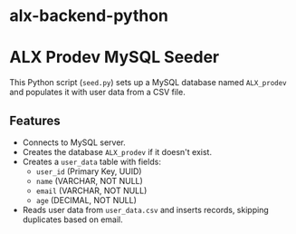 # alx-backend-python
# ALX Prodev MySQL Seeder

This Python script (`seed.py`) sets up a MySQL database named `ALX_prodev` and populates it with user data from a CSV file.

## Features

- Connects to MySQL server.
- Creates the database `ALX_prodev` if it doesn't exist.
- Creates a `user_data` table with fields:
  - `user_id` (Primary Key, UUID)
  - `name` (VARCHAR, NOT NULL)
  - `email` (VARCHAR, NOT NULL)
  - `age` (DECIMAL, NOT NULL)
- Reads user data from `user_data.csv` and inserts records, skipping duplicates based on email.
